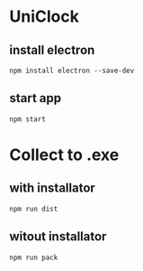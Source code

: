 # UniClock


## install electron
`npm install electron --save-dev`

## start app
`npm start`

# Collect to .exe

## with installator
`npm run dist`

## witout installator
`npm run pack`
